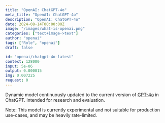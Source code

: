 ```yaml
---
title: "OpenAI: ChatGPT-4o"
meta_title: "OpenAI: ChatGPT-4o"
description: "OpenAI: ChatGPT-4o"
date: 2024-08-14T00:00:00Z
image: "/images/what-is-openai.png"
categories: ["text+image->text"]
author: "openai"
tags: ["Role", "openai"]
draft: false

id: "openai/chatgpt-4o-latest"
context: 128000
input: 5e-06
output: 0.000015
img: 0.007225
request: 0
---
```


Dynamic model continuously updated to the current version of [GPT-4o](/openai/gpt-4o) in ChatGPT. Intended for research and evaluation.

Note: This model is currently experimental and not suitable for production use-cases, and may be heavily rate-limited.


